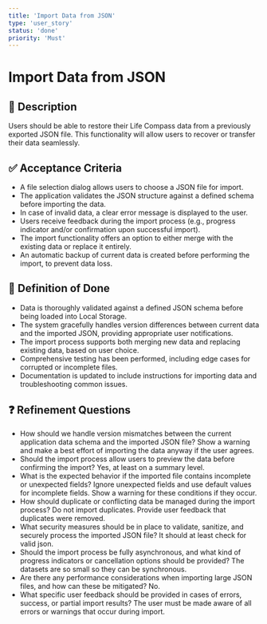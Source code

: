 ```yaml
---
title: 'Import Data from JSON'
type: 'user_story'
status: 'done'
priority: 'Must'
---
```


# Import Data from JSON

## 📌 Description

Users should be able to restore their Life Compass data from a previously exported JSON file. This functionality will allow users to recover or transfer their data seamlessly.

## ✅ Acceptance Criteria

- A file selection dialog allows users to choose a JSON file for import.
- The application validates the JSON structure against a defined schema before importing the data.
- In case of invalid data, a clear error message is displayed to the user.
- Users receive feedback during the import process (e.g., progress indicator and/or confirmation upon successful import).
- The import functionality offers an option to either merge with the existing data or replace it entirely.
- An automatic backup of current data is created before performing the import, to prevent data loss.

## 🎯 Definition of Done

- Data is thoroughly validated against a defined JSON schema before being loaded into Local Storage.
- The system gracefully handles version differences between current data and the imported JSON, providing appropriate user notifications.
- The import process supports both merging new data and replacing existing data, based on user choice.
- Comprehensive testing has been performed, including edge cases for corrupted or incomplete files.
- Documentation is updated to include instructions for importing data and troubleshooting common issues.

## ❓ Refinement Questions

- How should we handle version mismatches between the current application data schema and the imported JSON file? Show a warning and make a best effort of importing the data anyway if the user agrees.
- Should the import process allow users to preview the data before confirming the import? Yes, at least on a summary level.
- What is the expected behavior if the imported file contains incomplete or unexpected fields? Ignore unexpected fields and use default values for incomplete fields. Show a warning for these conditions if they occur.
- How should duplicate or conflicting data be managed during the import process? Do not import duplicates. Provide user feedback that duplicates were removed.
- What security measures should be in place to validate, sanitize, and securely process the imported JSON file? It should at least check for valid json.
- Should the import process be fully asynchronous, and what kind of progress indicators or cancellation options should be provided? The datasets are so small so they can be synchronous.
- Are there any performance considerations when importing large JSON files, and how can these be mitigated? No.
- What specific user feedback should be provided in cases of errors, success, or partial import results? The user must be made aware of all errors or warnings that occur during import.
